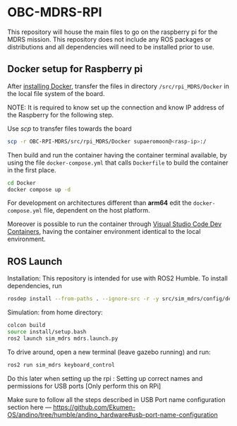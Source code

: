 # OBC-MDRS-RPI

This repository will house the main files to go on the raspberry pi for the MDRS mission. This repository does not include any ROS packages or distributions and all dependencies will need to be installed prior to use.
## Docker setup for Raspberry pi
After [installing Docker](https://docs.docker.com/engine/install/raspberry-pi-os/), transfer the files in directory ```/src/rpi_MDRS/Docker``` in the local file system of the board.

NOTE: It is required to know set up the connection and know IP address of the Raspberry for the following step.

Use *scp* to transfer files towards the board

```bash
scp -r OBC-RPI-MDRS/src/rpi_MDRS/Docker supaeromoon@<rasp-ip>:/
```

Then build and run the container having the container terminal available, by using the file ```docker-compose.yml``` that calls ```Dockerfile``` to build the container in the first place.

```bash
cd Docker
docker compose up -d
```

For development on architectures different than **arm64** edit the ```docker-compose.yml``` file, dependent on the host platform.

Moreover is possible to run the container through [Visual Studio Code Dev Containers](https://www.youtube.com/watch?v=dihfA7Ol6Mw), having the container environment identical to the local environment.


## ROS Launch
Installation:
This repository is intended for use with ROS2 Humble.
To install dependencies, run
```bash
rosdep install --from-paths . --ignore-src -r -y src/sim_mdrs/config/dependencies.yaml --rosdistro humble
```



Simulation:
from home directory:
```bash
colcon build
source install/setup.bash
ros2 launch sim_mdrs mdrs.launch.py
```

To drive around, open a new terminal (leave gazebo running) and run:
```bash
ros2 run sim_mdrs keyboard_control
```

Do this later when setting up the rpi :
Setting up correct names and permissions for USB ports [Only perform this on RPi]

Make sure to follow all the steps described in USB Port name configuration section here — https://github.com/Ekumen-OS/andino/tree/humble/andino_hardware#usb-port-name-configuration